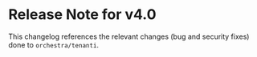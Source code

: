 # Release Note for v4.0

This changelog references the relevant changes (bug and security fixes) done to `orchestra/tenanti`.
